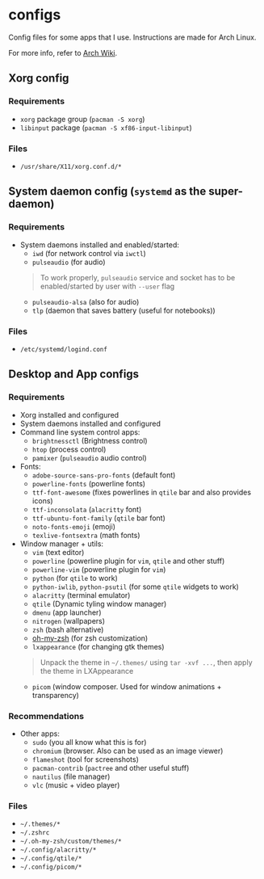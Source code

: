# configs
Config files for some apps that I use. Instructions are made for Arch Linux.

For more info, refer to [Arch Wiki](https://wiki.archlinux.org/).

## Xorg config
### Requirements
*	`xorg` package group (`pacman -S xorg`)
*	`libinput` package (`pacman -S xf86-input-libinput`)
### Files
*	`/usr/share/X11/xorg.conf.d/*`

## System daemon config (`systemd` as the super-daemon)
### Requirements
*	System daemons installed and enabled/started:
	-	`iwd` (for network control via `iwctl`)
	-	`pulseaudio` (for audio)
	> To work properly, `pulseaudio` service and socket has to be enabled/started by user with `--user` flag
	-	`pulseaudio-alsa` (also for audio)
	-	`tlp` (daemon that saves battery (useful for notebooks))
### Files
*	`/etc/systemd/logind.conf`

## Desktop and App configs
### Requirements
*	Xorg installed and configured
*	System daemons installed and configured
*	Command line system control apps:
	-	`brightnessctl` (Brightness control)
	-	`htop` (process control)
	-	`pamixer` (`pulseaudio` audio control)
*	Fonts:
	-	`adobe-source-sans-pro-fonts` (default font)
	-	`powerline-fonts` (powerline fonts)
	-	`ttf-font-awesome` (fixes powerlines in `qtile` bar and also provides icons)
	-	`ttf-inconsolata` (`alacritty` font)
	-	`ttf-ubuntu-font-family` (`qtile` bar font)
	-	`noto-fonts-emoji` (emoji)
	-	`texlive-fontsextra` (math fonts)
*	Window manager + utils:
	-	`vim` (text editor)
	-	`powerline` (powerline plugin for `vim`, `qtile` and other stuff)
	-	`powerline-vim` (powerline plugin for `vim`)
	-	`python` (for `qtile` to work)
	-	`python-iwlib`, `python-psutil` (for some `qtile` widgets to work)
	-	`alacritty` (terminal emulator)
	-	`qtile` (Dynamic tyling window manager)
	-	`dmenu` (app launcher)
	-	`nitrogen` (wallpapers)
	-	`zsh` (bash alternative)
	-	[oh-my-zsh](https://github.com/ohmyzsh/ohmyzsh) (for zsh customization)
	-	`lxappearance` (for changing gtk themes)
	> Unpack the theme in `~/.themes/` using `tar -xvf ...`, then apply the theme in LXAppearance
	-	`picom` (window composer. Used for window animations + transparency)
	
### Recommendations
*	Other apps:
	-	`sudo` (you all know what this is for)
	-	`chromium` (browser. Also can be used as an image viewer)
	-	`flameshot` (tool for screenshots)
	-	`pacman-contrib` (`pactree` and other useful stuff)
	-	`nautilus` (file manager)
	-	`vlc` (music + video player)


### Files
*	`~/.themes/*`
*	`~/.zshrc`
*	`~/.oh-my-zsh/custom/themes/*`
*	`~/.config/alacritty/*`
*	`~/.config/qtile/*`
*	`~/.config/picom/*`

